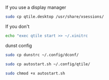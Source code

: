 If you use a display manager
```bash
sudo cp qtile.desktop /usr/share/xsessions/
```
If you don't
```bash
echo "exec qtile start >> ~/.xinitrc
```
dunst config 
```bash
sudo cp dunstrc ~/.config/dconf/
```
 
```bash
sudo cp autostart.sh ~/.config/qtile/
```
 
```bash
sudo chmod +x autostart.sh
```
